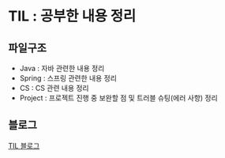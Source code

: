# TIL : 공부한 내용 정리 

## 파일구조 

- Java : 자바 관련한 내용 정리
- Spring : 스프링 관련한 내용 정리
- CS : CS 관련 내용 정리
- Project : 프로젝트 진행 중 보완할 점 및 트러블 슈팅(에러 사항) 정리

## 블로그  
[TIL 블로그](https://bbgiloo.tistory.com/)
